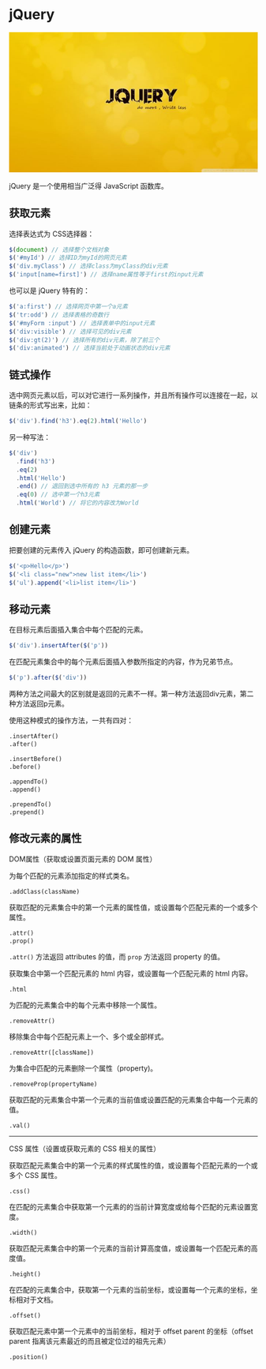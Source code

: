 # jQuery

![jQuery](images/jquery.jpg)

jQuery 是一个使用相当广泛得 JavaScript 函数库。

## 获取元素

选择表达式为 CSS选择器：

```JavaScript
$(document) // 选择整个文档对象
$('#myId') // 选择ID为myId的网页元素
$('div.myClass') // 选择class为myClass的div元素
$('input[name=first]') // 选择name属性等于first的input元素
```

也可以是 jQuery 特有的：

```javascript
$('a:first') // 选择网页中第一个a元素
$('tr:odd') // 选择表格的奇数行
$('#myForm :input') // 选择表单中的input元素
$('div:visible') // 选择可见的div元素
$('div:gt(2)') // 选择所有的div元素，除了前三个
$('div:animated') // 选择当前处于动画状态的div元素
```

## 链式操作

选中网页元素以后，可以对它进行一系列操作，并且所有操作可以连接在一起，以链条的形式写出来，比如：

```javascript
$('div').find('h3').eq(2).html('Hello')
```

另一种写法：

```javascript
$('div')
  .find('h3')
  .eq(2)
  .html('Hello')
  .end() // 退回到选中所有的 h3 元素的那一步
  .eq(0) // 选中第一个h3元素
  .html('World') // 将它的内容改为World
```

## 创建元素

把要创建的元素传入 jQuery 的构造函数，即可创建新元素。

```javascript
$('<p>Hello</p>')
$('<li class="new">new list item</li>')
$('ul').append('<li>list item</li>')
```

## 移动元素

在目标元素后面插入集合中每个匹配的元素。

```jsx
$('div').insertAfter($('p')) 
```

在匹配元素集合中的每个元素后面插入参数所指定的内容，作为兄弟节点。

```javascript
$('p').after($('div'))
```

两种方法之间最大的区别就是返回的元素不一样。第一种方法返回div元素，第二种方法返回p元素。

使用这种模式的操作方法，一共有四对：

```text
.insertAfter()
.after()
```

```text
.insertBefore()
.before()
```

```text
.appendTo()
.append()
```

```text
.prependTo()
.prepend()
```

## 修改元素的属性

DOM属性（获取或设置页面元素的 DOM 属性）

为每个匹配的元素添加指定的样式类名。

```text
.addClass(className)
```

获取匹配的元素集合中的第一个元素的属性值，或设置每个匹配元素的一个或多个属性。

```text
.attr()
.prop()
```

`.attr()` 方法返回 attributes 的值，而 `prop` 方法返回 property 的值。

获取集合中第一个匹配元素的 html 内容，或设置每一个匹配元素的 html 内容。

```text
.html
```

为匹配的元素集合中的每个元素中移除一个属性。

```text
.removeAttr()
```

移除集合中每个匹配元素上一个、多个或全部样式。

```text
.removeAttr([className])
```

为集合中匹配的元素删除一个属性（property)。

```text
.removeProp(propertyName)
```

获取匹配的元素集合中第一个元素的当前值或设置匹配的元素集合中每一个元素的值。

```text
.val()
```
---

CSS 属性（设置或获取元素的 CSS 相关的属性）

获取匹配元素集合中的第一个元素的样式属性的值，或设置每个匹配元素的一个或多个 CSS 属性。

```text
.css()
```

在匹配的元素集合中获取第一个元素的的当前计算宽度或给每个匹配的元素设置宽度。

```text
.width()
```

获取匹配元素集合中的第一个元素的当前计算高度值，或设置每一个匹配元素的高度值。

```text
.height()
```

在匹配的元素集合中，获取第一个元素的当前坐标，或设置每一个元素的坐标，坐标相对于文档。

```text
.offset()
```

获取匹配元素中第一个元素中的当前坐标，相对于 offset parent 的坐标（offset parent 指离该元素最近的而且被定位过的祖先元素）

```text
.position()
```